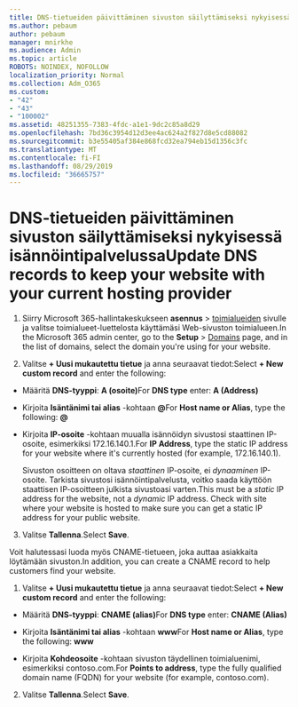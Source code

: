 ```yaml
---
title: DNS-tietueiden päivittäminen sivuston säilyttämiseksi nykyisessä isännöintipalvelussa
ms.author: pebaum
author: pebaum
manager: mnirkhe
ms.audience: Admin
ms.topic: article
ROBOTS: NOINDEX, NOFOLLOW
localization_priority: Normal
ms.collection: Adm_O365
ms.custom:
- "42"
- "43"
- "100002"
ms.assetid: 48251355-7383-4fdc-a1e1-9dc2c85a8d29
ms.openlocfilehash: 7bd36c3954d12d3ee4ac624a2f827d8e5cd88082
ms.sourcegitcommit: b3e55405af384e868fcd32ea794eb15d1356c3fc
ms.translationtype: MT
ms.contentlocale: fi-FI
ms.lasthandoff: 08/29/2019
ms.locfileid: "36665757"
---
```

# <a name="update-dns-records-to-keep-your-website-with-your-current-hosting-provider"></a><span data-ttu-id="5d731-102">DNS-tietueiden päivittäminen sivuston säilyttämiseksi nykyisessä isännöintipalvelussa</span><span class="sxs-lookup"><span data-stu-id="5d731-102">Update DNS records to keep your website with your current hosting provider</span></span>

1. <span data-ttu-id="5d731-103">Siirry Microsoft 365-hallintakeskukseen **asennus** > [toimialueiden](https://portal.office.com/adminportal/home#/Domains) sivulle ja valitse toimialueet-luettelosta käyttämäsi Web-sivuston toimialueen.</span><span class="sxs-lookup"><span data-stu-id="5d731-103">In the Microsoft 365 admin center, go to the **Setup** > [Domains](https://portal.office.com/adminportal/home#/Domains) page, and in the list of domains, select the domain you're using for your website.</span></span>

2. <span data-ttu-id="5d731-104">Valitse **+ Uusi mukautettu tietue** ja anna seuraavat tiedot:</span><span class="sxs-lookup"><span data-stu-id="5d731-104">Select **+ New custom record** and enter the following:</span></span>

  - <span data-ttu-id="5d731-105">Määritä **DNS-tyyppi**: **A (osoite)**</span><span class="sxs-lookup"><span data-stu-id="5d731-105">For **DNS type** enter: **A (Address)**</span></span>

  - <span data-ttu-id="5d731-106">Kirjoita **Isäntänimi tai alias** -kohtaan **@**</span><span class="sxs-lookup"><span data-stu-id="5d731-106">For **Host name or Alias**, type the following: **@**</span></span>

  - <span data-ttu-id="5d731-107">Kirjoita **IP-osoite** -kohtaan muualla isännöidyn sivustosi staattinen IP-osoite, esimerkiksi 172.16.140.1.</span><span class="sxs-lookup"><span data-stu-id="5d731-107">For **IP Address**, type the static IP address for your website where it's currently hosted (for example, 172.16.140.1).</span></span>

    <span data-ttu-id="5d731-p101">Sivuston osoitteen on oltava  *staattinen*  IP-osoite, ei  *dynaaminen*  IP-osoite. Tarkista sivustosi isännöintipalvelusta, voitko saada käyttöön staattisen IP-osoitteen julkista sivustoasi varten.</span><span class="sxs-lookup"><span data-stu-id="5d731-p101">This must be a  *static*  IP address for the website, not a  *dynamic*  IP address. Check with site where your website is hosted to make sure you can get a static IP address for your public website.</span></span>

3. <span data-ttu-id="5d731-110">Valitse **Tallenna**.</span><span class="sxs-lookup"><span data-stu-id="5d731-110">Select **Save**.</span></span>

<span data-ttu-id="5d731-111">Voit halutessasi luoda myös CNAME-tietueen, joka auttaa asiakkaita löytämään sivuston.</span><span class="sxs-lookup"><span data-stu-id="5d731-111">In addition, you can create a CNAME record to help customers find your website.</span></span>
  
1. <span data-ttu-id="5d731-112">Valitse **+ Uusi mukautettu tietue** ja anna seuraavat tiedot:</span><span class="sxs-lookup"><span data-stu-id="5d731-112">Select **+ New custom record** and enter the following:</span></span>

  - <span data-ttu-id="5d731-113">Määritä **DNS-tyyppi**: **CNAME (alias)**</span><span class="sxs-lookup"><span data-stu-id="5d731-113">For **DNS type** enter: **CNAME (Alias)**</span></span>

  - <span data-ttu-id="5d731-114">Kirjoita **Isäntänimi tai alias** -kohtaan **www**</span><span class="sxs-lookup"><span data-stu-id="5d731-114">For **Host name or Alias**, type the following: **www**</span></span>

  - <span data-ttu-id="5d731-115">Kirjoita **Kohdeosoite** -kohtaan sivuston täydellinen toimialuenimi, esimerkiksi contoso.com.</span><span class="sxs-lookup"><span data-stu-id="5d731-115">For **Points to address**, type the fully qualified domain name (FQDN) for your website (for example, contoso.com).</span></span>

2. <span data-ttu-id="5d731-116">Valitse **Tallenna**.</span><span class="sxs-lookup"><span data-stu-id="5d731-116">Select **Save**.</span></span>
